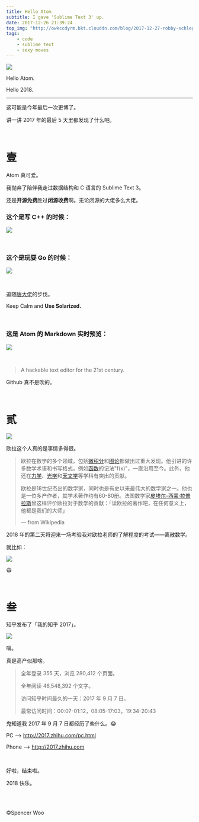 ```yaml
---
title: Hello Atom
subtitle: I gave 'Sublime Text 3' up.
date: 2017-12-26 21:39:24
top_img: "http://owkccdyrm.bkt.clouddn.com/blog/2017-12-27-robby-schlegel-48938.jpg"
tags:
    - code
    - sublime text
    - sexy moves
---
```


![](http://owkccdyrm.bkt.clouddn.com/blog/2017-12-27-golang.jpg)

Hello Atom.

Hello 2018.

---

这可能是今年最后一次更博了。

讲一讲 2017 年的最后 5 天里都发现了什么吧。

<br>

# 壹

Atom 真可爱。

我抛弃了陪伴我走过数据结构和 C 语言的 Sublime Text 3。

还是**开源免费**胜过**闭源收费**啊。无论闭源的大佬多么大佬。

### 这个是写 C++ 的时候：

![](http://owkccdyrm.bkt.clouddn.com/blog/2017-12-27-atom_cpp.jpg)

<br>

### 这个是玩耍 Go 的时候：

![](http://owkccdyrm.bkt.clouddn.com/blog/2017-12-27-atom_go.jpg)

<br>

追随[唐大佬](http://life.felinae98.cn)的步伐。

Keep Calm and **Use Solarized.**

<br>

### 这是 Atom 的 Markdown 实时预览：

![](http://owkccdyrm.bkt.clouddn.com/blog/2017-12-27-atom_md.jpg)

<br>

> A hackable text editor for the 21st century.

Github 真不是吹的。

<br>

# 贰

![](http://owkccdyrm.bkt.clouddn.com/blog/2017-12-27-euler.jpg)

欧拉这个人真的是事情多得很。

> 欧拉在数学的多个领域，包括[微积分](http://zh.wikipedia.org/wiki/%E5%BE%AE%E7%A7%AF%E5%88%86)和[图论](http://zh.wikipedia.org/wiki/%E5%9B%BE%E8%AE%BA)都做出过重大发现。他引进的许多数学术语和书写格式，例如[函数](http://zh.wikipedia.org/wiki/%E5%87%BD%E6%95%B0)的记法"f(x)"，一直沿用至今。此外，他还在[力学](http://zh.wikipedia.org/wiki/%E5%8A%9B%E5%AD%A6)、[光学](http://zh.wikipedia.org/wiki/%E5%85%89%E5%AD%A6)和[天文学](http://zh.wikipedia.org/wiki/%E5%A4%A9%E6%96%87%E5%AD%A6)等学科有突出的贡献。
>
> 欧拉是18世纪杰出的数学家，同时也是有史以来最伟大的数学家之一。他也是一位多产作者，其学术著作约有60-80册。法国数学家[皮埃尔-西蒙·拉普拉斯](http://zh.wikipedia.org/wiki/%E7%9A%AE%E5%9F%83%E7%88%BE-%E8%A5%BF%E8%92%99%C2%B7%E6%8B%89%E6%99%AE%E6%8B%89%E6%96%AF)曾这样评价欧拉对于数学的贡献：「读欧拉的著作吧，在任何意义上，他都是我们的大师」
>
> — from Wikipedia

2018 年的第二天将迎来一场考验我对欧拉老师的了解程度的考试——离散数学。

就比如：

![](http://owkccdyrm.bkt.clouddn.com/blog/2017-12-27-euler_formula.jpg)

:mask:

<br>

# 叁

知乎发布了「我的知乎 2017」。

![](http://owkccdyrm.bkt.clouddn.com/blog/2017-12-27-zhihu_answers.jpg)

嗝。

真是高产似那啥。

> 全年登录 355 天，浏览 280,412 个页面。
>
> 全年阅读 46,548,392 个文字。
>
> 访问知乎时间最久的一天：2017 年 9 月 7 日。
>
> 最常访问时间：00:07-01:12，08:05-17:03，19:34-20:43

鬼知道我 2017 年 9 月 7 日都经历了些什么。:joy:

PC —> http://2017.zhihu.com/pc.html

Phone —> http://2017.zhihu.com

<br>

好啦，结束啦。

2018 快乐。

<br>

<br>

©Spencer Woo
